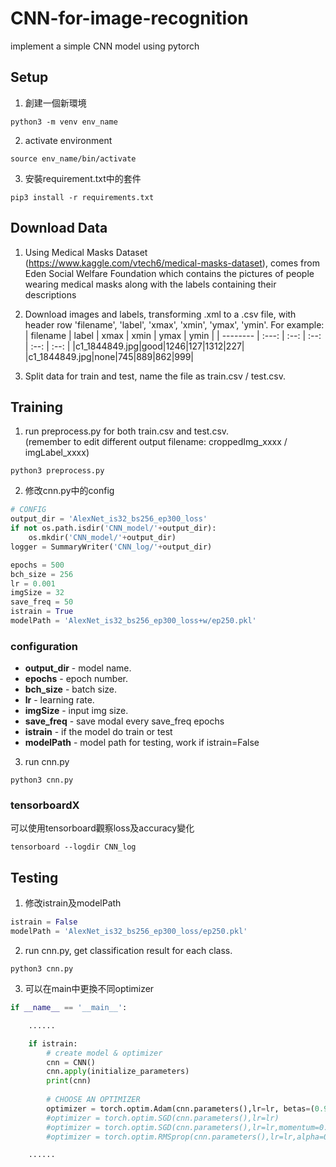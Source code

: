 # CNN-for-image-recognition
implement a simple CNN model using pytorch

## Setup
1. 創建一個新環境
```
python3 -m venv env_name
```
2. activate environment
```
source env_name/bin/activate
```
3. 安裝requirement.txt中的套件
```
pip3 install -r requirements.txt
```


## Download Data
1. Using Medical Masks Dataset (https://www.kaggle.com/vtech6/medical-masks-dataset), comes from Eden Social Welfare Foundation which contains the pictures of people wearing medical masks along with the labels containing their descriptions

2. Download images and labels, transforming .xml to a .csv file, with header row 'filename', 'label', 'xmax', 'xmin', 'ymax', 'ymin'.
   For example:
   | filename | label | xmax | xmin | ymax | ymin |
   | -------- | :---: | :--: | :--: | :--: | :--: |
   |c1\_1844849.jpg|good|1246|127|1312|227|
   |c1\_1844849.jpg|none|745|889|862|999|
   
3. Split data for train and test, name the file as train.csv / test.csv.



## Training
1.  run preprocess.py for both train.csv and test.csv.  
   (remember to edit different output filename: croppedImg_xxxx / imgLabel_xxxx)
```
python3 preprocess.py
```

2.  修改cnn.py中的config
```python
# CONFIG
output_dir = 'AlexNet_is32_bs256_ep300_loss'
if not os.path.isdir('CNN_model/'+output_dir):
    os.mkdir('CNN_model/'+output_dir)
logger = SummaryWriter('CNN_log/'+output_dir)

epochs = 500
bch_size = 256
lr = 0.001
imgSize = 32
save_freq = 50
istrain = True
modelPath = 'AlexNet_is32_bs256_ep300_loss+w/ep250.pkl'
```

### configuration
- **output_dir** - model name.
- **epochs** - epoch number.
- **bch_size** - batch size.
- **lr** - learning rate.
- **imgSize** - input img size.
- **save_freq** - save modal every save_freq epochs
- **istrain** - if the model do train or test
- **modelPath** - model path for testing, work if istrain=False

3.  run cnn.py
```
python3 cnn.py
```

### tensorboardX
可以使用tensorboard觀察loss及accuracy變化
```
tensorboard --logdir CNN_log
```

## Testing
1. 修改istrain及modelPath
```python
istrain = False
modelPath = 'AlexNet_is32_bs256_ep300_loss/ep250.pkl'
```
2. run cnn.py, get classification result for each class.
```
python3 cnn.py
```

3. 可以在main中更換不同optimizer
```python
if __name__ == '__main__':

    ......

    if istrain:
        # create model & optimizer
        cnn = CNN()
        cnn.apply(initialize_parameters)
        print(cnn) 
        
        # CHOOSE AN OPTIMIZER
        optimizer = torch.optim.Adam(cnn.parameters(),lr=lr, betas=(0.9, 0.999), eps=1e-08)
        #optimizer = torch.optim.SGD(cnn.parameters(),lr=lr)
        #optimizer = torch.optim.SGD(cnn.parameters(),lr=lr,momentum=0.8)        
        #optimizer = torch.optim.RMSprop(cnn.parameters(),lr=lr,alpha=0.9)

    ......
```
